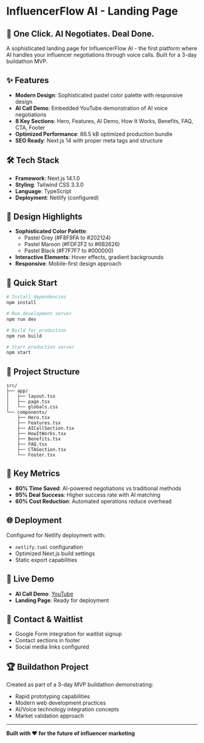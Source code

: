 # InfluencerFlow AI - Landing Page

## 🚀 One Click. AI Negotiates. Deal Done.

A sophisticated landing page for InfluencerFlow AI - the first platform where AI handles your influencer negotiations through voice calls. Built for a 3-day buildathon MVP.

## ✨ Features

- **Modern Design**: Sophisticated pastel color palette with responsive design
- **AI Call Demo**: Embedded YouTube demonstration of AI voice negotiations
- **8 Key Sections**: Hero, Features, AI Demo, How It Works, Benefits, FAQ, CTA, Footer
- **Optimized Performance**: 86.5 kB optimized production bundle
- **SEO Ready**: Next.js 14 with proper meta tags and structure

## 🛠️ Tech Stack

- **Framework**: Next.js 14.1.0
- **Styling**: Tailwind CSS 3.3.0
- **Language**: TypeScript
- **Deployment**: Netlify (configured)

## 🎨 Design Highlights

- **Sophisticated Color Palette**: 
  - Pastel Grey (#F8F9FA to #202124)
  - Pastel Maroon (#FDF2F2 to #6B2626) 
  - Pastel Black (#F7F7F7 to #000000)
- **Interactive Elements**: Hover effects, gradient backgrounds
- **Responsive**: Mobile-first design approach

## 🚀 Quick Start

```bash
# Install dependencies
npm install

# Run development server
npm run dev

# Build for production
npm run build

# Start production server
npm start
```

## 📁 Project Structure

```
src/
├── app/
│   ├── layout.tsx
│   ├── page.tsx
│   └── globals.css
└── components/
    ├── Hero.tsx
    ├── Features.tsx
    ├── AICallSection.tsx
    ├── HowItWorks.tsx
    ├── Benefits.tsx
    ├── FAQ.tsx
    ├── CTASection.tsx
    └── Footer.tsx
```

## 🎯 Key Metrics

- **80% Time Saved**: AI-powered negotiations vs traditional methods
- **95% Deal Success**: Higher success rate with AI matching
- **60% Cost Reduction**: Automated operations reduce overhead

## 🌐 Deployment

Configured for Netlify deployment with:
- `netlify.toml` configuration
- Optimized Next.js build settings
- Static export capabilities

## 🔗 Live Demo

- **AI Call Demo**: [YouTube](https://youtu.be/mJBshNapLiU)
- **Landing Page**: Ready for deployment

## 📧 Contact & Waitlist

- Google Form integration for waitlist signup
- Contact sections in footer
- Social media links configured

## 🏆 Buildathon Project

Created as part of a 3-day MVP buildathon demonstrating:
- Rapid prototyping capabilities
- Modern web development practices
- AI/Voice technology integration concepts
- Market validation approach

---

**Built with ❤️ for the future of influencer marketing**
